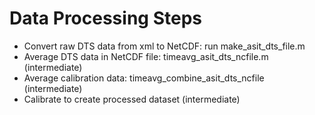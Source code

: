 # Data Processing Steps

* Convert raw DTS data from xml to NetCDF: run make_asit_dts_file.m
* Average DTS data in NetCDF file: timeavg_asit_dts_ncfile.m (intermediate)
* Average calibration data: timeavg_combine_asit_dts_ncfile (intermediate)
* Calibrate to create processed dataset (intermediate)

